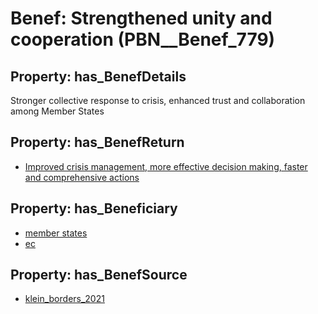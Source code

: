 # Benef: __Strengthened unity and cooperation__ (PBN__Benef_779)

## Property: has_BenefDetails

Stronger collective response to crisis, enhanced trust and collaboration among Member States

## Property: has_BenefReturn

* [Improved crisis management, more effective decision making, faster and comprehensive actions](../BenefReturn/PBN__BenefReturn_848)

## Property: has_Beneficiary

* [member states](../Stakeholder/PBN__Stakeholder_315)
* [ec](../Stakeholder/PBN__Stakeholder_316)

## Property: has_BenefSource

* [klein_borders_2021](../Article/PBN__Article_156)

